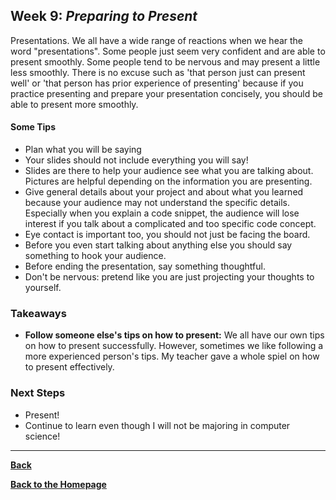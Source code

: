 ## Week 9: *Preparing to Present* 

Presentations. We all have a wide range of reactions when we hear the word "presentations". Some people just seem very confident and are able to present smoothly. Some people tend to be nervous and may present a little less smoothly. There is no excuse such as 'that person just can present well' or 'that person has prior experience of presenting' because if you practice presenting and prepare your presentation concisely, you should be able to present more smoothly. 

#### Some Tips
- Plan what you will be saying
- Your slides should not include everything you will say! 
- Slides are there to help your audience see what you are talking about. Pictures are helpful depending on the information you are presenting. 
- Give general details about your project and about what you learned because your audience may not understand the specific details. Especially when you explain a code snippet, the audience will lose interest if you talk about a complicated and too specific code concept.
- Eye contact is important too, you should not just be facing the board. 
- Before you even start talking about anything else you should say something to hook your audience. 
- Before ending the presentation, say something thoughtful. 
- Don't be nervous: pretend like you are just projecting your thoughts to yourself. 

### Takeaways 
- **Follow someone else's tips on how to present:** We all have our own tips on how to present successfully. However, sometimes we like following a more experienced person's tips. My teacher gave a whole spiel on how to present effectively. 
### Next Steps
- Present!
- Continue to learn even though I will not be majoring in computer science! 

---
[**Back**](wk-8.md)

[**Back to the Homepage**](../README.md)
